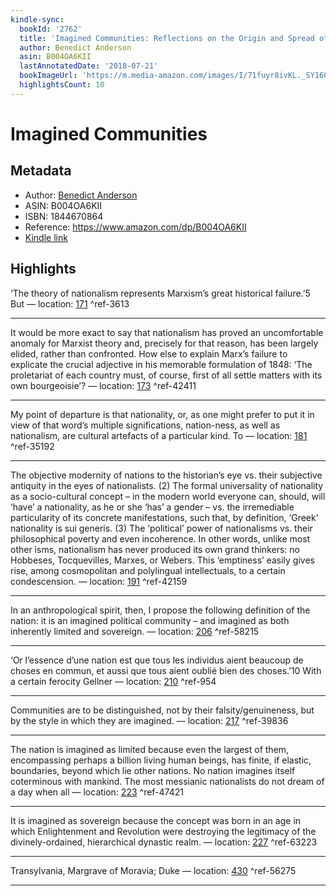 ```yaml
---
kindle-sync:
  bookId: '2762'
  title: 'Imagined Communities: Reflections on the Origin and Spread of Nationalism'
  author: Benedict Anderson
  asin: B004OA6KII
  lastAnnotatedDate: '2018-07-21'
  bookImageUrl: 'https://m.media-amazon.com/images/I/71fuyr8ivKL._SY160.jpg'
  highlightsCount: 10
---
```

# Imagined Communities
## Metadata
* Author: [Benedict Anderson](https://www.amazon.comundefined)
* ASIN: B004OA6KII
* ISBN: 1844670864
* Reference: https://www.amazon.com/dp/B004OA6KII
* [Kindle link](kindle://book?action=open&asin=B004OA6KII)

## Highlights
‘The theory of nationalism represents Marxism’s great historical failure.’5 But — location: [171](kindle://book?action=open&asin=B004OA6KII&location=171) ^ref-3613

---
It would be more exact to say that nationalism has proved an uncomfortable anomaly for Marxist theory and, precisely for that reason, has been largely elided, rather than confronted. How else to explain Marx’s failure to explicate the crucial adjective in his memorable formulation of 1848: ‘The proletariat of each country must, of course, first of all settle matters with its own bourgeoisie’? — location: [173](kindle://book?action=open&asin=B004OA6KII&location=173) ^ref-42411

---
My point of departure is that nationality, or, as one might prefer to put it in view of that word’s multiple significations, nation-ness, as well as nationalism, are cultural artefacts of a particular kind. To — location: [181](kindle://book?action=open&asin=B004OA6KII&location=181) ^ref-35192

---
The objective modernity of nations to the historian’s eye vs. their subjective antiquity in the eyes of nationalists. (2) The formal universality of nationality as a socio-cultural concept – in the modern world everyone can, should, will ‘have’ a nationality, as he or she ‘has’ a gender – vs. the irremediable particularity of its concrete manifestations, such that, by definition, ‘Greek’ nationality is sui generis. (3) The ‘political’ power of nationalisms vs. their philosophical poverty and even incoherence. In other words, unlike most other isms, nationalism has never produced its own grand thinkers: no Hobbeses, Tocquevilles, Marxes, or Webers. This ‘emptiness’ easily gives rise, among cosmopolitan and polylingual intellectuals, to a certain condescension. — location: [191](kindle://book?action=open&asin=B004OA6KII&location=191) ^ref-42159

---
In an anthropological spirit, then, I propose the following definition of the nation: it is an imagined political community – and imagined as both inherently limited and sovereign. — location: [206](kindle://book?action=open&asin=B004OA6KII&location=206) ^ref-58215

---
‘Or l’essence d’une nation est que tous les individus aient beaucoup de choses en commun, et aussi que tous aient oublié bien des choses.’10 With a certain ferocity Gellner — location: [210](kindle://book?action=open&asin=B004OA6KII&location=210) ^ref-954

---
Communities are to be distinguished, not by their falsity/genuineness, but by the style in which they are imagined. — location: [217](kindle://book?action=open&asin=B004OA6KII&location=217) ^ref-39836

---
The nation is imagined as limited because even the largest of them, encompassing perhaps a billion living human beings, has finite, if elastic, boundaries, beyond which lie other nations. No nation imagines itself coterminous with mankind. The most messianic nationalists do not dream of a day when all — location: [223](kindle://book?action=open&asin=B004OA6KII&location=223) ^ref-47421

---
It is imagined as sovereign because the concept was born in an age in which Enlightenment and Revolution were destroying the legitimacy of the divinely-ordained, hierarchical dynastic realm. — location: [227](kindle://book?action=open&asin=B004OA6KII&location=227) ^ref-63223

---
Transylvania, Margrave of Moravia; Duke — location: [430](kindle://book?action=open&asin=B004OA6KII&location=430) ^ref-56275

---
